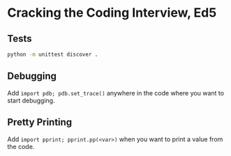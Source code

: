 # Cracking the Coding Interview, Ed5

## Tests

```bash
python -m unittest discover .
```

## Debugging

Add `import pdb; pdb.set_trace()` anywhere in the code where you want to start debugging.

## Pretty Printing

Add `import pprint; pprint.pp(<var>)` when you want to print a value from the code.
